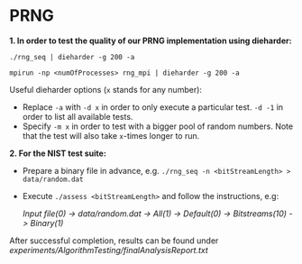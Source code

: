 # PRNG

**1. In order to test the quality of our PRNG implementation using dieharder:**
```
./rng_seq | dieharder -g 200 -a

mpirun -np <numOfProcesses> rng_mpi | dieharder -g 200 -a
```

Useful dieharder options (`x` stands for any number):
- Replace `-a` with `-d x` in order to only execute a particular test. `-d -1` in order to list all available tests.
- Specify `-m x` in order to test with a bigger pool of random numbers. Note that the test will also take `x`-times longer to run.

**2. For the NIST test suite:**

- Prepare a binary file in advance, e.g. `./rng_seq -n <bitStreamLength> > data/random.dat`
- Execute `./assess <bitStreamLength>` and follow the instructions, e.g:

    *Input file(0) -> data/random.dat -> All(1) -> Default(0) -> Bitstreams(10) -> Binary(1)*

After successful completion, results can be found under *experiments/AlgorithmTesting/finalAnalysisReport.txt*
